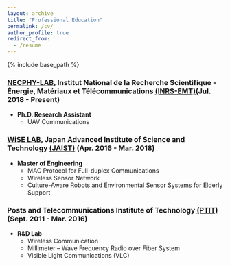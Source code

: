 ```yaml
---
layout: archive
title: "Professional Education"
permalink: /cv/
author_profile: true
redirect_from:
  - /resume
---
```


{% include base_path %}

### [NECPHY-LAB](http://necphy-lab.com/), Institut National de la Recherche Scientifique - Énergie, Matériaux et Télécommunications [(INRS-EMT)](http://www.emt.inrs.ca/emt/)(Jul. 2018 - Present)
- **Ph.D. Research Assistant** 
  - UAV Communications

### [WiSE LAB](http://www.jaist.ac.jp/is/labs/lim-lab/people.php), Japan Advanced Institute of Science and Technology [(JAIST)](http://www.jaist.ac.jp/index.html) (Apr. 2016 - Mar. 2018)
- **Master of Engineering** 
  - MAC Protocol for Full-duplex Communications
  - Wireless Sensor Network
  - Culture-Aware Robots and Environmental Sensor Systems for Elderly Support

### Posts and Telecommunications Institute of Technology [(PTIT)](http://portal.ptit.edu.vn/) (Sept. 2011 - Mar. 2016)
- **R&D Lab**  
  - Wireless Communication
  - Millimeter – Wave Frequency Radio over Fiber System
  - Visible Light Communications (VLC)
